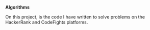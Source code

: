 <strong>Algorithms</strong>

On this project, is the code I have written to solve problems on the HackerRank and CodeFights platforms.
